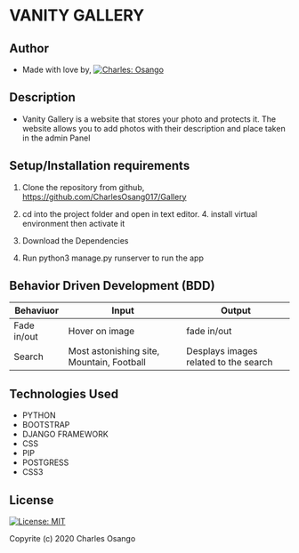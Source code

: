 # VANITY GALLERY
## Author
* Made with love by,   [![Charles: Osango](https://img.shields.io/badge/Charles-Osango-yellow.svg)](Charles/Osango)
## Description
* Vanity Gallery is a website that stores your photo and protects it. The website allows you to add photos with their description and place taken in the admin Panel
## Setup/Installation requirements
1. Clone  the repository from github, https://github.com/CharlesOsang017/Gallery

3. cd into the project folder and open in text editor. 4. install virtual environment then activate it
4. Download the Dependencies
4. Run python3 manage.py runserver to run the app

## Behavior Driven Development (BDD)

| Behaviuor | Input | Output |
| --------------- | --------------- | --------------- |
| Fade in/out | Hover on image | fade in/out  |
| Search       | Most astonishing site, Mountain, Football | Desplays images related to the search |

## Technologies Used
* PYTHON
* BOOTSTRAP
* DJANGO FRAMEWORK
* CSS
* PIP
* POSTGRESS
* CSS3
## License
[![License: MIT](https://img.shields.io/badge/License-MIT-yellow.svg)](license/MIT)

Copyrite (c) 2020 Charles Osango